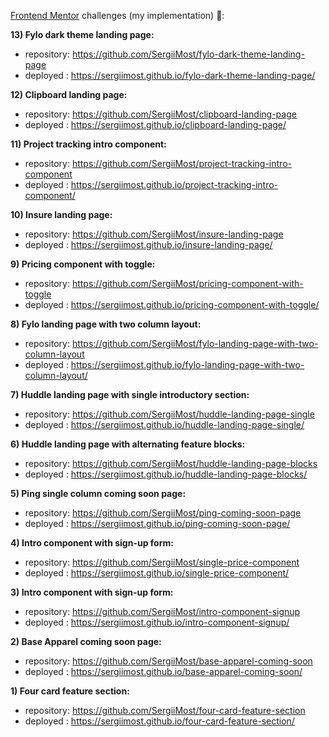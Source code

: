 [Frontend Mentor](https://www.frontendmentor.io) challenges (my implementation) 🚀:

**13) Fylo dark theme landing page:**
   - repository: https://github.com/SergiiMost/fylo-dark-theme-landing-page
   - deployed  : https://sergiimost.github.io/fylo-dark-theme-landing-page/

**12) Clipboard landing page:**
   - repository: https://github.com/SergiiMost/clipboard-landing-page
   - deployed  : https://sergiimost.github.io/clipboard-landing-page/

**11) Project tracking intro component:**
   - repository: https://github.com/SergiiMost/project-tracking-intro-component
   - deployed  : https://sergiimost.github.io/project-tracking-intro-component/

**10) Insure landing page:**
   - repository: https://github.com/SergiiMost/insure-landing-page
   - deployed  : https://sergiimost.github.io/insure-landing-page/

**9) Pricing component with toggle:**
   - repository: https://github.com/SergiiMost/pricing-component-with-toggle
   - deployed  : https://sergiimost.github.io/pricing-component-with-toggle/

**8) Fylo landing page with two column layout:**
   - repository: https://github.com/SergiiMost/fylo-landing-page-with-two-column-layout
   - deployed  : https://sergiimost.github.io/fylo-landing-page-with-two-column-layout/

**7) Huddle landing page with single introductory section:**
   - repository: https://github.com/SergiiMost/huddle-landing-page-single
   - deployed  : https://sergiimost.github.io/huddle-landing-page-single/

**6) Huddle landing page with alternating feature blocks:**
   - repository: https://github.com/SergiiMost/huddle-landing-page-blocks
   - deployed  : https://sergiimost.github.io/huddle-landing-page-blocks/

**5) Ping single column coming soon page:**
   - repository: https://github.com/SergiiMost/ping-coming-soon-page
   - deployed  : https://sergiimost.github.io/ping-coming-soon-page/ 

**4) Intro component with sign-up form:**
   - repository: https://github.com/SergiiMost/single-price-component
   - deployed  : https://sergiimost.github.io/single-price-component/

**3) Intro component with sign-up form:**
   - repository: https://github.com/SergiiMost/intro-component-signup
   - deployed  : https://sergiimost.github.io/intro-component-signup/

**2) Base Apparel coming soon page:**
   - repository: https://github.com/SergiiMost/base-apparel-coming-soon
   - deployed  : https://sergiimost.github.io/base-apparel-coming-soon/
   
**1) Four card feature section:** 
   - repository: https://github.com/SergiiMost/four-card-feature-section
   - deployed  : https://sergiimost.github.io/four-card-feature-section/
